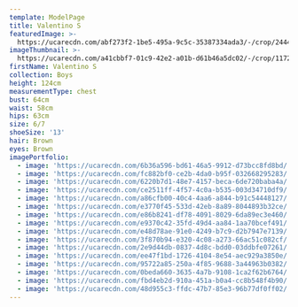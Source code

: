 ```yaml
---
template: ModelPage
title: Valentino S
featuredImage: >-
  https://ucarecdn.com/abf273f2-1be5-495a-9c5c-35387334ada3/-/crop/2444x1203/5,230/-/preview/
imageThumbnail: >-
  https://ucarecdn.com/a41cbbf7-01c9-42e2-a01b-d61b46a5dc02/-/crop/1172x1505/106,58/-/preview/
firstName: Valentino S
collection: Boys
height: 124cm
measurementType: chest
bust: 64cm
waist: 58cm
hips: 63cm
size: 6/7
shoeSize: '13'
hair: Brown
eyes: Brown
imagePortfolio:
  - image: 'https://ucarecdn.com/6b36a596-bd61-46a5-9912-d73bcc8fd8bd/'
  - image: 'https://ucarecdn.com/fc882bf0-ce2b-4da0-b95f-032668295283/'
  - image: 'https://ucarecdn.com/6220b7d1-48e7-4157-beca-6de720baba4a/'
  - image: 'https://ucarecdn.com/ce2511ff-4f57-4c0a-b535-003d34710df9/'
  - image: 'https://ucarecdn.com/a86cfb00-40c4-4aa6-a844-b91c54448127/'
  - image: 'https://ucarecdn.com/e3770f45-533d-42eb-8a89-8044893b32ce/'
  - image: 'https://ucarecdn.com/e86b8241-df78-4091-8029-6da89ec3e460/'
  - image: 'https://ucarecdn.com/e9370c42-35fd-49d4-aa84-1aa70bcef491/'
  - image: 'https://ucarecdn.com/e48d78ae-91e0-4249-b7c9-d2b7947e7139/'
  - image: 'https://ucarecdn.com/3f870b94-e320-4c08-a273-66ac51c082cf/'
  - image: 'https://ucarecdn.com/2e9d44db-0837-4d8c-bdd0-03ddbfe07261/'
  - image: 'https://ucarecdn.com/ee47f1bd-1726-4104-8e54-aec929a3850e/'
  - image: 'https://ucarecdn.com/95722a85-250a-4f85-9688-3a44963b0382/'
  - image: 'https://ucarecdn.com/0beda660-3635-4a7b-9108-1ca2f62b6764/'
  - image: 'https://ucarecdn.com/fbd4eb2d-910a-451a-b0a4-cc8b548f4b90/'
  - image: 'https://ucarecdn.com/48d955c3-ffdc-47b7-85e3-96b77df0ff02/'
---
```


